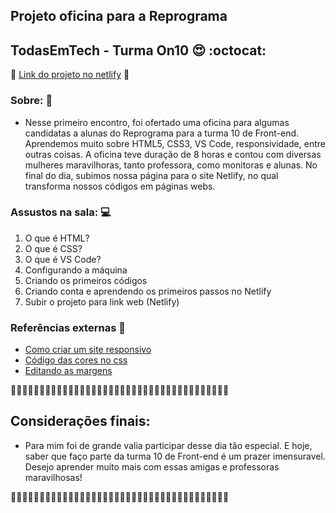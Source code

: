 ## Projeto oficina para a Reprograma  
## TodasEmTech - Turma On10 :heart_eyes: :octocat: 

💜 [Link do projeto no netlify](https://projetoreprograma-hellenrodrigues.netlify.app/) 💜

### Sobre: :woman:
- Nesse primeiro encontro, foi ofertado uma oficina para algumas candidatas a alunas 
do Reprograma para a turma 10 de Front-end. Aprendemos muito sobre HTML5, CSS3, VS Code,
responsividade, entre outras coisas. A oficina teve duração de 8 horas e contou com diversas
mulheres maravilhoras, tanto professora, como monitoras e alunas. No final do dia, subimos
nossa página para o site Netlify, no qual transforma nossos códigos em páginas webs. 

### Assustos na sala: :computer:

1. O que é HTML?
2. O que é CSS?
3. O que é VS Code? 
4. Configurando a máquina
5. Criando os primeiros códigos  
6. Criando conta e aprendendo os primeiros passos no Netlify 
7. Subir o projeto para link web (Netlify)

### Referências externas :mag_right:

* [Como criar um site responsivo](https://neilpatel.com/br/blog/site-responsivo/)
* [Código das cores no css](https://www.devmedia.com.br/css-colors/36827)
* [Editando as margens](https://guilhermemuller.com.br/ead/html-css-na-pratica/margens-bordas-box-model#:~:text=Ao%20inv%C3%A9s%20de%20digitar%20uma,%2C%20como%20padding%3A%2010px%3B%20.)

💜💜💜💜💜💜💜💜💜💜💜💜💜💜💜💜💜💜💜💜💜💜💜💜💜💜💜💜💜💜💜💜💜💜💜💜💜💜

## Considerações finais:

- Para mim foi de grande valia participar desse dia tão especial. E hoje, saber que faço parte
da turma 10 de Front-end é um prazer imensuravel. Desejo aprender muito mais com essas amigas e professoras maravilhosas! 

💜💜💜💜💜💜💜💜💜💜💜💜💜💜💜💜💜💜💜💜💜💜💜💜💜💜💜💜💜💜💜💜💜💜💜💜💜💜
